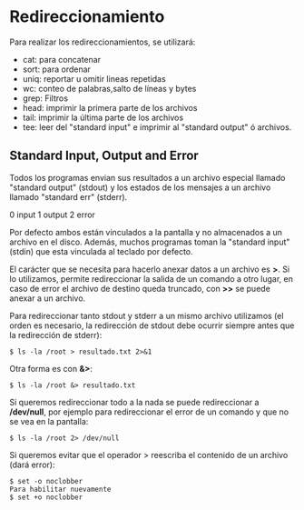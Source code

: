 # Redireccionamiento

Para realizar los redireccionamientos, se utilizará:

* cat: para concatenar
* sort: para ordenar
* uniq: reportar u omitir lineas repetidas
* wc: conteo de palabras,salto de líneas y bytes
* grep: Filtros
* head: imprimir la primera parte de los archivos
* tail: imprimir la última parte de los archivos
* tee: leer del "standard input" e imprimir al "standard output" ó archivos.

## Standard Input, Output and Error

Todos los programas envian sus resultados a un archivo especial llamado "standard output" (stdout) y los estados de los mensajes a un archivo llamado "standard err" (stderr).

0 input
1 output
2 error

Por defecto ambos están vinculados a la pantalla y no almacenados a un archivo en el disco. Además, muchos programas toman la "standard input" (stdin) que esta vinculada al teclado por defecto.

El carácter que se necesita para hacerlo anexar datos a un archivo es **>**. Si lo utilizamos, permite redireccionar la salida de un comando a otro lugar, en caso de error el archivo de destino queda truncado, con **>>** se puede anexar a un archivo.

Para redireccionar tanto stdout y stderr a un mismo archivo utilizamos (el orden es necesario, la redirección de stdout debe ocurrir siempre antes que la redirección de stderr):

```
$ ls -la /root > resultado.txt 2>&1
```

Otra forma es con **&>**:

```
$ ls -la /root &> resultado.txt
```

Si queremos redireccionar todo a la nada se puede redireccionar a **/dev/null**, por ejemplo para redireccionar el error de un comando y que no se vea en la pantalla:

```
$ ls -la /root 2> /dev/null
```

Si queremos evitar que el operador > reescriba el contenido de un archivo (dará error):

```
$ set -o noclobber
Para habilitar nuevamente
$ set +o noclobber
```


